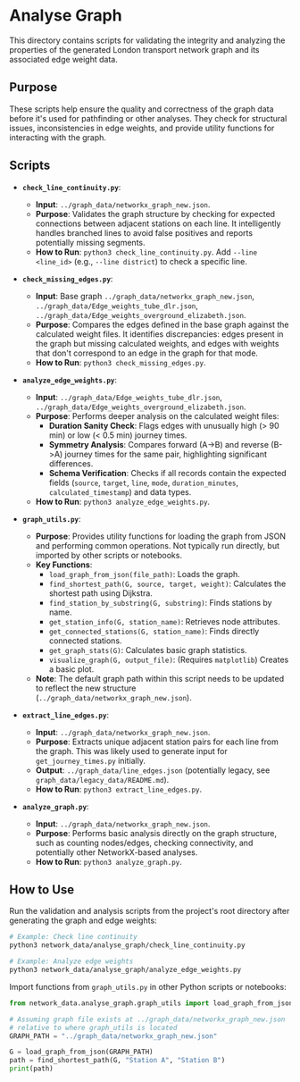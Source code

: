 # Analyse Graph

This directory contains scripts for validating the integrity and analyzing the properties of the generated London transport network graph and its associated edge weight data.

## Purpose

These scripts help ensure the quality and correctness of the graph data before it's used for pathfinding or other analyses. They check for structural issues, inconsistencies in edge weights, and provide utility functions for interacting with the graph.

## Scripts

*   **`check_line_continuity.py`**: 
    *   **Input**: `../graph_data/networkx_graph_new.json`.
    *   **Purpose**: Validates the graph structure by checking for expected connections between adjacent stations on each line. It intelligently handles branched lines to avoid false positives and reports potentially missing segments.
    *   **How to Run**: `python3 check_line_continuity.py`. Add `--line <line_id>` (e.g., `--line district`) to check a specific line.

*   **`check_missing_edges.py`**: 
    *   **Input**: Base graph `../graph_data/networkx_graph_new.json`, `../graph_data/Edge_weights_tube_dlr.json`, `../graph_data/Edge_weights_overground_elizabeth.json`.
    *   **Purpose**: Compares the edges defined in the base graph against the calculated weight files. It identifies discrepancies: edges present in the graph but missing calculated weights, and edges with weights that don't correspond to an edge in the graph for that mode.
    *   **How to Run**: `python3 check_missing_edges.py`.

*   **`analyze_edge_weights.py`**: 
    *   **Input**: `../graph_data/Edge_weights_tube_dlr.json`, `../graph_data/Edge_weights_overground_elizabeth.json`.
    *   **Purpose**: Performs deeper analysis on the calculated weight files:
        *   **Duration Sanity Check**: Flags edges with unusually high (> 90 min) or low (< 0.5 min) journey times.
        *   **Symmetry Analysis**: Compares forward (A->B) and reverse (B->A) journey times for the same pair, highlighting significant differences.
        *   **Schema Verification**: Checks if all records contain the expected fields (`source`, `target`, `line`, `mode`, `duration_minutes`, `calculated_timestamp`) and data types.
    *   **How to Run**: `python3 analyze_edge_weights.py`.

*   **`graph_utils.py`**: 
    *   **Purpose**: Provides utility functions for loading the graph from JSON and performing common operations. Not typically run directly, but imported by other scripts or notebooks.
    *   **Key Functions**:
        *   `load_graph_from_json(file_path)`: Loads the graph.
        *   `find_shortest_path(G, source, target, weight)`: Calculates the shortest path using Dijkstra.
        *   `find_station_by_substring(G, substring)`: Finds stations by name.
        *   `get_station_info(G, station_name)`: Retrieves node attributes.
        *   `get_connected_stations(G, station_name)`: Finds directly connected stations.
        *   `get_graph_stats(G)`: Calculates basic graph statistics.
        *   `visualize_graph(G, output_file)`: (Requires `matplotlib`) Creates a basic plot.
    *   **Note**: The default graph path within this script needs to be updated to reflect the new structure (`../graph_data/networkx_graph_new.json`).

*   **`extract_line_edges.py`**: 
    *   **Input**: `../graph_data/networkx_graph_new.json`.
    *   **Purpose**: Extracts unique adjacent station pairs for each line from the graph. This was likely used to generate input for `get_journey_times.py` initially.
    *   **Output**: `../graph_data/line_edges.json` (potentially legacy, see `graph_data/legacy_data/README.md`).
    *   **How to Run**: `python3 extract_line_edges.py`.

*   **`analyze_graph.py`**: 
    *   **Input**: `../graph_data/networkx_graph_new.json`.
    *   **Purpose**: Performs basic analysis directly on the graph structure, such as counting nodes/edges, checking connectivity, and potentially other NetworkX-based analyses.
    *   **How to Run**: `python3 analyze_graph.py`.

## How to Use

Run the validation and analysis scripts from the project's root directory after generating the graph and edge weights:

```bash
# Example: Check line continuity
python3 network_data/analyse_graph/check_line_continuity.py

# Example: Analyze edge weights
python3 network_data/analyse_graph/analyze_edge_weights.py
```

Import functions from `graph_utils.py` in other Python scripts or notebooks:

```python
from network_data.analyse_graph.graph_utils import load_graph_from_json, find_shortest_path

# Assuming graph file exists at ../graph_data/networkx_graph_new.json
# relative to where graph_utils is located
GRAPH_PATH = "../graph_data/networkx_graph_new.json" 

G = load_graph_from_json(GRAPH_PATH)
path = find_shortest_path(G, "Station A", "Station B")
print(path)
``` 